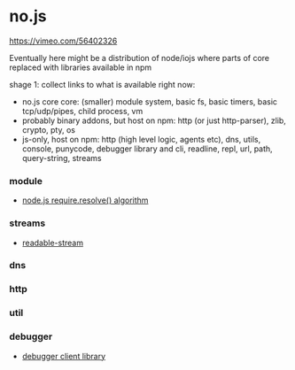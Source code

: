 # no.js

https://vimeo.com/56402326

Eventually here might be a distribution of node/iojs where parts of core replaced with libraries available in npm

shage 1: collect links to what is available right now:

- no.js core core: (smaller) module system, basic fs, basic timers, basic tcp/udp/pipes, child process, vm
- probably binary addons, but host on npm: http (or just http-parser), zlib, crypto, pty, os
- js-only, host on npm: http (high level logic, agents etc), dns, utils, console, punycode, debugger library and cli, readline, repl, url, path, query-string, streams 

### module
- [node.js require.resolve() algorithm](https://github.com/substack/node-resolve)

### streams
- [readable-stream](https://github.com/nodejs/readable-stream)

### dns

### http

### util

### 

### debugger
- [debugger client library](https://github.com/sidorares/v8-debugger-protocol)
